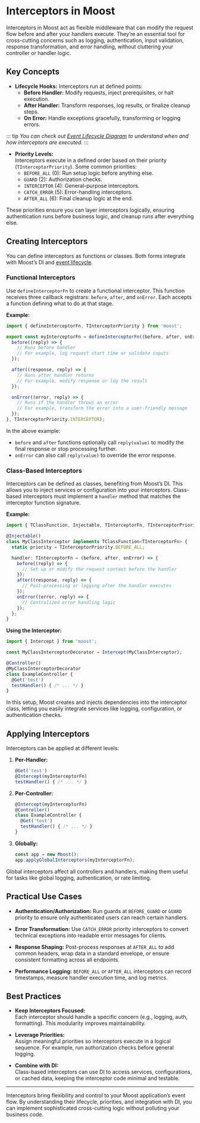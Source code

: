 # Interceptors in Moost

Interceptors in Moost act as flexible middleware that can modify the request flow before and after your handlers execute. They’re an essential tool for cross-cutting concerns such as logging, authentication, input validation, response transformation, and error handling, without cluttering your controller or handler logic.

## Key Concepts

- **Lifecycle Hooks:** Interceptors run at defined points:
  - **Before Handler:** Modify requests, inject prerequisites, or halt execution.
  - **After Handler:** Transform responses, log results, or finalize cleanup steps.
  - **On Error:** Handle exceptions gracefully, transforming or logging errors.

::: tip
*You can check out [Event Lifecycle Diagram](/moost/event-lifecycle#diagram) to understand when and how interceptors are executed.*
:::

- **Priority Levels:**  
  Interceptors execute in a defined order based on their priority (`TInterceptorPriority`). Some common priorities:
  - `BEFORE_ALL` (0): Run setup logic before anything else.
  - `GUARD` (2): Authorization checks.
  - `INTERCEPTOR` (4): General-purpose interceptors.
  - `CATCH_ERROR` (5): Error-handling interceptors.
  - `AFTER_ALL` (6): Final cleanup logic at the end.

These priorities ensure you can layer interceptors logically, ensuring authentication runs before business logic, and cleanup runs after everything else.

## Creating Interceptors

You can define interceptors as functions or classes. Both forms integrate with Moost’s DI and [event lifecycle](/moost/event-lifecycle).

### Functional Interceptors

Use `defineInterceptorFn` to create a functional interceptor. This function receives three callback registrars: `before`, `after`, and `onError`. Each accepts a function defining what to do at that stage.

**Example:**
```ts
import { defineInterceptorFn, TInterceptorPriority } from 'moost';

export const myInterceptorFn = defineInterceptorFn((before, after, onError) => {
  before((reply) => {
    // Runs before handler
    // For example, log request start time or validate inputs
  });

  after((response, reply) => {
    // Runs after handler returns
    // For example, modify response or log the result
  });

  onError((error, reply) => {
    // Runs if the handler throws an error
    // For example, transform the error into a user-friendly message
  });
}, TInterceptorPriority.INTERCEPTOR);
```

In the above example:
- `before` and `after` functions optionally call `reply(value)` to modify the final response or stop processing further.
- `onError` can also call `reply(value)` to override the error response.

### Class-Based Interceptors

Interceptors can be defined as classes, benefiting from Moost’s DI. This allows you to inject services or configuration into your interceptors. Class-based interceptors must implement a `handler` method that matches the interceptor function signature.

**Example:**
```ts
import { TClassFunction, Injectable, TInterceptorFn, TInterceptorPriority } from 'moost';

@Injectable()
class MyClassInterceptor implements TClassFunction<TInterceptorFn> {
  static priority = TInterceptorPriority.BEFORE_ALL;

  handler: TInterceptorFn = (before, after, onError) => {
    before((reply) => {
      // Set up or modify the request context before the handler
    });
    after((response, reply) => {
      // Post-processing or logging after the handler executes
    });
    onError((error, reply) => {
      // Centralized error handling logic
    });
  };
}
```

**Using the Interceptor:**
```ts
import { Intercept } from 'moost';

const MyClassInterceptorDecorator = Intercept(MyClassInterceptor);

@Controller()
@MyClassInterceptorDecorator
class ExampleController {
  @Get('test')
  testHandler() { /* ... */ }
}
```

In this setup, Moost creates and injects dependencies into the interceptor class, letting you easily integrate services like logging, configuration, or authentication checks.

## Applying Interceptors

Interceptors can be applied at different levels:

1. **Per-Handler:**
   ```ts
   @Get('test')
   @Intercept(myInterceptorFn)
   testHandler() { /* ... */ }
   ```

2. **Per-Controller:**
   ```ts
   @Intercept(myInterceptorFn)
   @Controller()
   class ExampleController {
     @Get('test')
     testHandler() { /* ... */ }
   }
   ```

3. **Globally:**
   ```ts
   const app = new Moost();
   app.applyGlobalInterceptors(myInterceptorFn);
   ```
   
Global interceptors affect all controllers and handlers, making them useful for tasks like global logging, authentication, or rate limiting.

## Practical Use Cases

- **Authentication/Authorization:**
  Run guards at `BEFORE_GUARD` or `GUARD` priority to ensure only authenticated users can reach certain handlers.
  
- **Error Transformation:**
  Use `CATCH_ERROR` priority interceptors to convert technical exceptions into readable error messages for clients.
  
- **Response Shaping:**
  Post-process responses at `AFTER_ALL` to add common headers, wrap data in a standard envelope, or ensure consistent formatting across all endpoints.
  
- **Performance Logging:**
  `BEFORE_ALL` or `AFTER_ALL` interceptors can record timestamps, measure handler execution time, and log metrics.

## Best Practices

- **Keep Interceptors Focused:**  
  Each interceptor should handle a specific concern (e.g., logging, auth, formatting). This modularity improves maintainability.
  
- **Leverage Priorities:**  
  Assign meaningful priorities so interceptors execute in a logical sequence. For example, run authorization checks before general logging.
  
- **Combine with DI:**  
  Class-based interceptors can use DI to access services, configurations, or cached data, keeping the interceptor code minimal and testable.

---

Interceptors bring flexibility and control to your Moost application’s event flow. By understanding their lifecycle, priorities, and integration with DI, you can implement sophisticated cross-cutting logic without polluting your business code.
